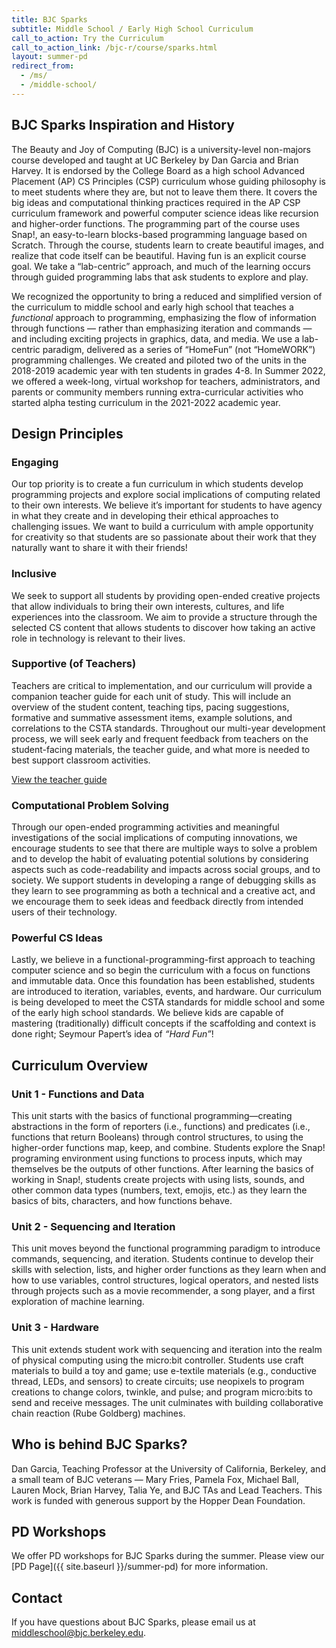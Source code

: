 ```yaml
---
title: BJC Sparks
subtitle: Middle School / Early High School Curriculum
call_to_action: Try the Curriculum
call_to_action_link: /bjc-r/course/sparks.html
layout: summer-pd
redirect_from:
  - /ms/
  - /middle-school/
---
```


## BJC Sparks Inspiration and History

The Beauty and Joy of Computing (BJC) is a university-level non-majors course developed and taught at UC Berkeley by Dan Garcia and Brian Harvey. It is endorsed by the College Board as a high school Advanced Placement (AP) CS Principles (CSP) curriculum whose guiding philosophy is to meet students where they are, but not to leave them there. It covers the big ideas and computational thinking practices required in the AP CSP curriculum framework and powerful computer science ideas like recursion and higher-order functions. The programming part of the course uses Snap!, an easy-to-learn blocks-based programming language based on Scratch. Through the course, students learn to create beautiful images, and realize that code itself can be beautiful. Having fun is an explicit course goal. We take a “lab-centric” approach, and much of the learning occurs through guided programming labs that ask students to explore and play.

We recognized the opportunity to bring a reduced and simplified version of the curriculum to middle school and early high school that teaches a <em>functional</em> approach to programming, emphasizing the flow of information through functions — rather than emphasizing iteration and commands — and including exciting projects in graphics, data, and media. We use a lab-centric paradigm, delivered as a series of “HomeFun” (not “HomeWORK”) programming challenges. We created and piloted two of the units in the 2018-2019 academic year with ten students in grades 4-8. In Summer 2022, we offered a week-long, virtual workshop for teachers, administrators, and parents or community members running extra-curricular activities who started alpha testing curriculum in the 2021-2022 academic year.

<!--Two units are intended to take one academic year to complete, and are intended to be taught in order.-->

## Design Principles

### Engaging
Our top priority is to create a fun curriculum in which students develop programming projects and explore social implications of computing related to their own interests. We believe it’s important for students to have agency in what they create and in developing their ethical approaches to challenging issues. We want to build a curriculum with ample opportunity for creativity so that students are so passionate about their work that they naturally want to share it with their friends!

### Inclusive
We seek to support all students by providing open-ended creative projects that allow individuals to bring their own interests, cultures, and life experiences into the classroom. We aim to provide a structure through the selected CS content that allows students to discover how taking an active role in technology is relevant to their lives.

### Supportive (of Teachers)
Teachers are critical to implementation, and our curriculum will provide a companion teacher guide for each unit of study. This will include an overview of the student content, teaching tips, pacing suggestions, formative and summative assessment items, example solutions, and correlations to the CSTA standards. Throughout our multi-year development process, we will seek early and frequent feedback from teachers on the student-facing materials, the teacher guide, and what more is needed to best support classroom activities.

<a href="/bjc-r/course/sparks-teacher.html" class="btn btn-md">
  View the teacher guide
</a>

### Computational Problem Solving
Through our open-ended programming activities and meaningful investigations of the social implications of computing innovations, we encourage students to see that there are multiple ways to solve a problem and to develop the habit of evaluating potential solutions by considering aspects such as code-readability and impacts across social groups, and to society. We support students in developing a range of debugging skills as they learn to see programming as both a technical and a creative act, and we encourage them to seek ideas and feedback directly from intended users of their technology.

### Powerful CS Ideas
Lastly, we believe in a functional-programming-first approach to teaching computer science and so begin the curriculum with a focus on functions and immutable data. Once this foundation has been established, students are introduced to iteration, variables, events, and hardware. Our curriculum is being developed to meet the CSTA standards for middle school and some of the early high school standards. We believe kids are capable of mastering (traditionally) difficult concepts if the scaffolding and context is done right; Seymour Papert’s idea of <em>“Hard Fun”</em>!

## Curriculum Overview

### Unit 1 - Functions and Data
This unit starts with the basics of functional programming—creating abstractions in the form of reporters (i.e., functions) and predicates (i.e., functions that return Booleans) through control structures, to using the higher-order functions map, keep, and combine. Students explore the Snap! programing environment using functions to process inputs, which may themselves be the outputs of other functions. After learning the basics of working in Snap!, students create projects with using lists, sounds, and other common data types (numbers, text, emojis, etc.) as they learn the basics of bits, characters, and how functions behave.

### Unit 2 - Sequencing and Iteration
This unit moves beyond the functional programming paradigm to introduce commands, sequencing, and iteration. Students continue to develop their skills with selection, lists, and higher order functions as they learn when and how to use variables, control structures, logical operators, and nested lists through projects such as a movie recommender, a song player, and a first exploration of machine learning.

### Unit 3 - Hardware
This unit extends student work with sequencing and iteration into the realm of physical computing using the micro:bit controller. Students use craft materials to build a toy and game; use e-textile materials (e.g., conductive thread, LEDs, and sensors) to create circuits; use neopixels to program creations to change colors, twinkle, and pulse; and program micro:bits to send and receive messages. The unit culminates with building collaborative chain reaction (Rube Goldberg) machines.

## Who is behind BJC Sparks?

Dan Garcia, Teaching Professor at the University of California, Berkeley, and a small team of BJC veterans — Mary Fries, Pamela Fox, Michael Ball, Lauren Mock, Brian Harvey, Talia Ye, and BJC TAs and Lead Teachers. This work is funded with generous support by the Hopper Dean Foundation.

## PD Workshops

We offer PD workshops for BJC Sparks during the summer. Please view our [PD Page]({{ site.baseurl }}/summer-pd) for more information.

## Contact

If you have questions about BJC Sparks, please email us at [middleschool@bjc.berkeley.edu](mailto:middleschool@bjc.berkeley.edu).
